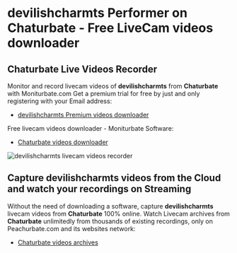 # devilishcharmts Performer on Chaturbate - Free LiveCam videos downloader

## Chaturbate Live Videos Recorder

Monitor and record livecam videos of **devilishcharmts** from **Chaturbate** with Moniturbate.com
Get a premium trial for free by just and only registering with your Email address:
* [devilishcharmts Premium videos downloader](https://moniturbate.com/request-demo-licence-key.html)

Free livecam videos downloader - Moniturbate Software:
* [Chaturbate videos downloader](https://moniturbate.com/moniturbate-download-software.html)

![devilishcharmts livecam videos recorder](https://peachurnet.com/templates/moniturbate-software.png)


## Capture devilishcharmts videos from the Cloud and watch your recordings on Streaming

Without the need of downloading a software, capture **devilishcharmts** livecam videos from **Chaturbate** 100% online.
Watch Livecam archives from **Chaturbate** unlimitedly from thousands of existing recordings, only on Peachurbate.com and its websites network:
* [Chaturbate videos archives](https://peachurnet.com/)